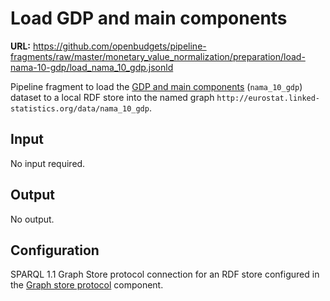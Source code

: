 # Load GDP and main components

**URL:** <https://github.com/openbudgets/pipeline-fragments/raw/master/monetary_value_normalization/preparation/load-nama-10-gdp/load_nama_10_gdp.jsonld>

Pipeline fragment to load the [GDP and main components](http://ec.europa.eu/eurostat/web/products-datasets/-/nama_10_gdp) (`nama_10_gdp`) dataset to a local RDF store into the named graph `http://eurostat.linked-statistics.org/data/nama_10_gdp`.

## Input

No input required.

## Output

No output.

## Configuration

SPARQL 1.1 Graph Store protocol connection for an RDF store configured in the [Graph store protocol](http://etl.linkedpipes.com/components/l-graphstoreprotocol) component.
